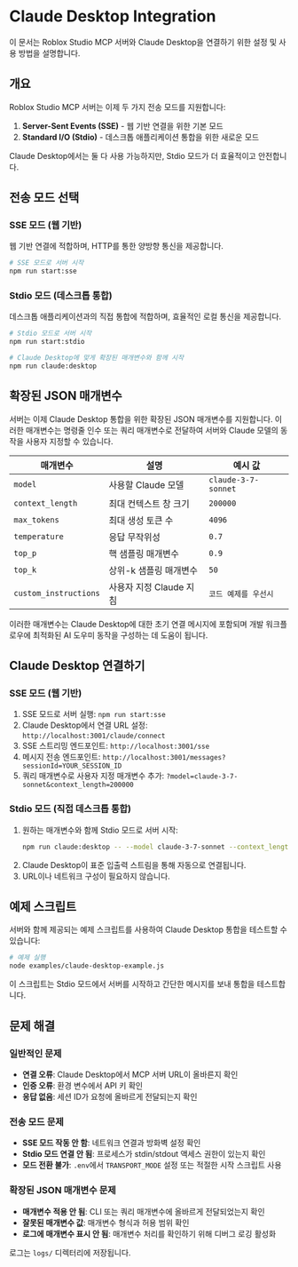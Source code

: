 # Claude Desktop Integration

이 문서는 Roblox Studio MCP 서버와 Claude Desktop을 연결하기 위한 설정 및 사용 방법을 설명합니다.

## 개요

Roblox Studio MCP 서버는 이제 두 가지 전송 모드를 지원합니다:

1. **Server-Sent Events (SSE)** - 웹 기반 연결을 위한 기본 모드
2. **Standard I/O (Stdio)** - 데스크톱 애플리케이션 통합을 위한 새로운 모드

Claude Desktop에서는 둘 다 사용 가능하지만, Stdio 모드가 더 효율적이고 안전합니다.

## 전송 모드 선택

### SSE 모드 (웹 기반)

웹 기반 연결에 적합하며, HTTP를 통한 양방향 통신을 제공합니다.

```bash
# SSE 모드로 서버 시작
npm run start:sse
```

### Stdio 모드 (데스크톱 통합)

데스크톱 애플리케이션과의 직접 통합에 적합하며, 효율적인 로컬 통신을 제공합니다.

```bash
# Stdio 모드로 서버 시작
npm run start:stdio

# Claude Desktop에 맞게 확장된 매개변수와 함께 시작
npm run claude:desktop
```

## 확장된 JSON 매개변수

서버는 이제 Claude Desktop 통합을 위한 확장된 JSON 매개변수를 지원합니다. 이러한 매개변수는 명령줄 인수 또는 쿼리 매개변수로 전달하여 서버와 Claude 모델의 동작을 사용자 지정할 수 있습니다.

| 매개변수 | 설명 | 예시 값 |
|-----------|-------------|---------------|
| `model` | 사용할 Claude 모델 | `claude-3-7-sonnet` |
| `context_length` | 최대 컨텍스트 창 크기 | `200000` |
| `max_tokens` | 최대 생성 토큰 수 | `4096` |
| `temperature` | 응답 무작위성 | `0.7` |
| `top_p` | 핵 샘플링 매개변수 | `0.9` |
| `top_k` | 상위-k 샘플링 매개변수 | `50` |
| `custom_instructions` | 사용자 지정 Claude 지침 | `코드 예제를 우선시` |

이러한 매개변수는 Claude Desktop에 대한 초기 연결 메시지에 포함되며 개발 워크플로우에 최적화된 AI 도우미 동작을 구성하는 데 도움이 됩니다.

## Claude Desktop 연결하기

### SSE 모드 (웹 기반)

1. SSE 모드로 서버 실행: `npm run start:sse`
2. Claude Desktop에서 연결 URL 설정: `http://localhost:3001/claude/connect`
3. SSE 스트리밍 엔드포인트: `http://localhost:3001/sse`
4. 메시지 전송 엔드포인트: `http://localhost:3001/messages?sessionId=YOUR_SESSION_ID`
5. 쿼리 매개변수로 사용자 지정 매개변수 추가: `?model=claude-3-7-sonnet&context_length=200000`

### Stdio 모드 (직접 데스크톱 통합)

1. 원하는 매개변수와 함께 Stdio 모드로 서버 시작:
   ```bash
   npm run claude:desktop -- --model claude-3-7-sonnet --context_length 200000 --max_tokens 4096
   ```
2. Claude Desktop이 표준 입출력 스트림을 통해 자동으로 연결됩니다.
3. URL이나 네트워크 구성이 필요하지 않습니다.

## 예제 스크립트

서버와 함께 제공되는 예제 스크립트를 사용하여 Claude Desktop 통합을 테스트할 수 있습니다:

```bash
# 예제 실행
node examples/claude-desktop-example.js
```

이 스크립트는 Stdio 모드에서 서버를 시작하고 간단한 메시지를 보내 통합을 테스트합니다.

## 문제 해결

### 일반적인 문제

- **연결 오류**: Claude Desktop에서 MCP 서버 URL이 올바른지 확인
- **인증 오류**: 환경 변수에서 API 키 확인
- **응답 없음**: 세션 ID가 요청에 올바르게 전달되는지 확인

### 전송 모드 문제

- **SSE 모드 작동 안 함**: 네트워크 연결과 방화벽 설정 확인
- **Stdio 모드 연결 안 됨**: 프로세스가 stdin/stdout 액세스 권한이 있는지 확인
- **모드 전환 불가**: `.env`에서 `TRANSPORT_MODE` 설정 또는 적절한 시작 스크립트 사용

### 확장된 JSON 매개변수 문제

- **매개변수 적용 안 됨**: CLI 또는 쿼리 매개변수에 올바르게 전달되었는지 확인
- **잘못된 매개변수 값**: 매개변수 형식과 허용 범위 확인
- **로그에 매개변수 표시 안 됨**: 매개변수 처리를 확인하기 위해 디버그 로깅 활성화

로그는 `logs/` 디렉터리에 저장됩니다.
